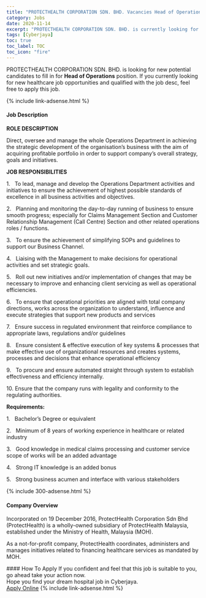 ```yaml
---
title: "PROTECTHEALTH CORPORATION SDN. BHD. Vacancies Head of Operations" 
category: Jobs 
date: 2020-11-14 
excerpt: "PROTECTHEALTH CORPORATION SDN. BHD. is currently looking for suitable person to fill in the Head of Operations which positioned at Cyberjaya" 
tags: [Cyberjaya] 
toc: true 
toc_label: TOC 
toc_icon: "fire" 
--- 
```


<p>PROTECTHEALTH CORPORATION SDN. BHD. is looking for new potential candidates to fill in for <b>Head of Operations</b> position. If you currently looking for new healthcare job opportunities and qualified with the job desc, feel free to apply this job.
</p>{% include link-adsense.html %} 
<div><div><div><h4>Job Description</h4></div></div><div><div><span><div><p><strong>ROLE DESCRIPTION</strong></p><p>Direct, oversee and manage the whole Operations Department in achieving the strategic development of the organisation&#8217;s business with the aim of acquiring profitable portfolio in order to support company&#8217;s overall strategy, goals and initiatives.</p><p><strong>JOB RESPONSIBILITIES</strong></p><p>1.&#160;&#160;&#160;To lead, manage and develop the Operations Department activities and initiatives to ensure the achievement of highest possible standards of excellence in all business activities and objectives.</p><p>2.&#160;&#160;&#160;Planning and monitoring the day-to-day running of business to ensure smooth progress; especially for Claims Management Section and Customer Relationship Management (Call Centre) Section and other related operations roles / functions.</p><p>3.&#160;&#160;&#160;To ensure the achievement of simplifying SOPs and guidelines to support our Business Channel.</p><p>4.&#160;&#160;&#160;Liaising with the Management to make decisions for operational activities and set strategic goals.</p><p>5.&#160;&#160;&#160;Roll out new initiatives and/or implementation of changes that may be necessary to improve and enhancing client servicing as well as operational efficiencies.</p><p>6.&#160;&#160;&#160;To ensure that operational priorities are aligned with total company directions, works across the organization to understand, influence and execute strategies that support new products and services</p><p>7.&#160;&#160;&#160;Ensure success in regulated environment that reinforce compliance to appropriate laws, regulations and/or guidelines</p><p>8.&#160;&#160;&#160;Ensure consistent &amp; effective execution of key systems &amp; processes that make effective use of organizational resources and creates systems, processes and decisions that enhance operational efficiency</p><p>9.&#160;&#160;&#160;To procure and ensure automated straight through system to establish effectiveness and efficiency internally.&#160;</p><p>10. Ensure that the company runs with legality and conformity to the regulating authorities.</p><p><strong>Requirements:</strong></p><p>1.&#160;&#160;&#160;Bachelor&#8217;s Degree or equivalent</p><p>2.&#160;&#160;&#160;Minimum of 8 years of working experience in healthcare or related industry</p><p>3.&#160;&#160;&#160;Good knowledge in medical claims processing and customer service scope of works will be an added advantage</p><p>4.&#160;&#160;&#160;Strong IT knowledge is an added bonus</p><p>5.&#160;&#160;&#160;Strong business acumen and interface with various stakeholders</p></div></span></div></div></div> 
{% include 300-adsense.html %} 
<div><div><div><h4>Company Overview</h4></div></div><div><div><span><div><p>Incorporated on 19 December 2016, ProtectHealth Corporation Sdn Bhd (ProtectHealth) is a wholly-owned subsidiary of ProtectHealth Malaysia, established under the Ministry of Health, Malaysia (MOH).</p><p>As a not-for-profit company, ProtectHealth coordinates, administers and manages initiatives related to financing healthcare services as mandated by MOH.</p></div></span></div></div></div> 
#### How To Apply 
If you confident and feel that this job is suitable to you, go ahead take your action now. <br/> 
Hope you find your dream hospital job in Cyberjaya. <br/> 
<a href="https://www.jobstreet.com.my/en/job/head-of-operations-4423512?jobId=jobstreet-my-job-4423512&sectionRank=3&token=0~0135f55e-a9e3-4fe4-a1c4-5e72bdd6b821&fr=SRP%20View%20In%20New%20Ta" class="btn btn--warning" target="_blank" rel="nofollow noopenner">Apply Online</a> 
{% include link-adsense.html %} 